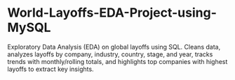 # World-Layoffs-EDA-Project-using-MySQL
Exploratory Data Analysis (EDA) on global layoffs using SQL. Cleans data, analyzes layoffs by company, industry, country, stage, and year, tracks trends with monthly/rolling totals, and highlights top companies with highest layoffs to extract key insights.
